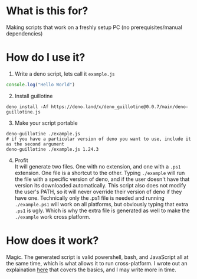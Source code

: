 # What is this for?

Making scripts that work on a freshly setup PC (no prerequisites/manual dependencies)

# How do I use it?

1. Write a deno script, lets call it `example.js`<br>
```js
console.log("Hello World")
```

2. Install guillotine<br>
```shell
deno install -Af https://deno.land/x/deno_guillotine@0.0.7/main/deno-guillotine.js
```

3. Make your script portable<br>
```shell
deno-guillotine ./example.js
# if you have a particular version of deno you want to use, include it as the second argument
deno-guillotine ./example.js 1.24.3
```

4. Profit<br>
It will generate two files. One with no extension, and one with a `.ps1` extension. One file is a shortcut to the other. Typing `./example` will run the file with a specific version of deno, and if the user doesn't have that version its downloaded automatically. This script also does not modify the user's PATH, so it will never override their version of deno if they have one. Technically only the .ps1 file is needed and running `./example.ps1` will work on all platforms, but obviously typing that extra `.ps1` is ugly. Which is why the extra file is generated as well to make the `./example` work cross platform.

# How does it work?

Magic. The generated script is valid powershell, bash, and JavaScript all at the same time, which is what allows it to run cross-platform. I wrote out an explaination [here](https://stackoverflow.com/questions/39421131/is-it-possible-to-write-one-script-that-runs-in-bash-shell-and-powershell/67292076#67292076) that covers the basics, and I may write more in time. 